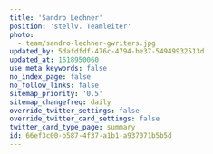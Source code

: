 ```yaml
---
title: 'Sandro Lechner'
position: 'stellv. Teamleiter'
photo:
  - team/sandro-lechner-gwriters.jpg
updated_by: 5dafdfdf-476c-4794-be37-54949932513d
updated_at: 1618950060
use_meta_keywords: false
no_index_page: false
no_follow_links: false
sitemap_priority: '0.5'
sitemap_changefreq: daily
override_twitter_settings: false
override_twitter_card_settings: false
twitter_card_type_page: summary
id: 66ef3c00-b587-4f37-a1b1-a937071b5b5d
---
```

